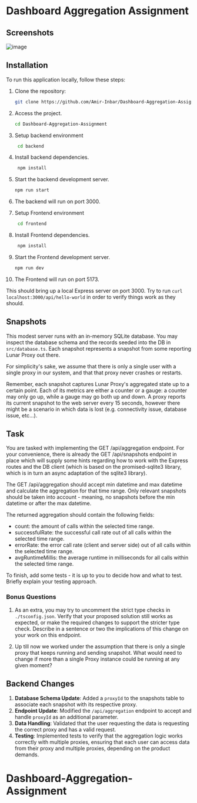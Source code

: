 # Dashboard Aggregation Assignment

## Screenshots

![image](https://github.com/user-attachments/assets/da70eef6-d68d-4832-9da6-0109d1361c55)

## Installation

To run this application locally, follow these steps:

1. Clone the repository:

   ```bash
   git clone https://github.com/Amir-Inbar/Dashboard-Aggregation-Assignment.git
   ```

2. Access the project.

   ```bash
   cd Dashboard-Aggregation-Assignment

   ```

3. Setup backend environment

   ```bash
    cd backend

   ```

4. Install backend dependencies.

   ```bash
    npm install

   ```

5. Start the backend development server.

   ```bash
   npm run start

   ```

6. The backend will run on port 3000.

7. Setup Frontend environment

   ```bash
    cd frontend

   ```

8. Install Frontend dependencies.

   ```bash
    npm install

   ```

9. Start the Frontend development server.

   ```bash
   npm run dev

   ```

10. The Frontend will run on port 5173.

This should bring up a local Express server on port 3000.
Try to run `curl localhost:3000/api/hello-world` in order to verify things work as they should.

## Snapshots

This modest server runs with an in-memory SQLite database. You may inspect the database schema and the records seeded into the DB in `src/database.ts`.
Each snapshot represents a snapshot from some reporting Lunar Proxy out there.

For simplicity's sake, we assume that there is only a single user with a single proxy in our system, and that that proxy never crashes or restarts.

Remember, each snapshot captures Lunar Proxy's aggregated state up to a certain point. Each of its metrics are either a counter or a gauge: a counter may only go up, while a gauge may go both up and down.
A proxy reports its current snapshot to the web server every 15 seconds, however there might be a scenario in which data is lost (e.g. connectivity issue, database issue, etc...).

## Task

You are tasked with implementing the GET /api/aggregation endpoint.
For your convenience, there is already the GET /api/snapshots endpoint in place which will supply some hints regarding how to work with the Express routes and the DB client (which is based on the promised-sqlite3 library, which is in turn an async adaptation of the sqlite3 library).

The GET /api/aggregation should accept min datetime and max datetime and calculate the aggregation for that time range. Only relevant snapshots should be taken into account - meaning, no snapshots before the min datetime or after the max datetime.

The returned aggregation should contain the following fields:

- count: the amount of calls within the selected time range.
- successfulRate: the successful call rate out of all calls within the selected time range.
- errorRate: the error call rate (client and server side) out of all calls within the selected time range.
- avgRuntimeMillis: the average runtime in milliseconds for all calls within the selected time range.

To finish, add some tests - it is up to you to decide how and what to test. Briefly explain your testing approach.

### Bonus Questions

1. As an extra, you may try to uncomment the strict type checks in `./tsconfig.json`. Verify that your proposed solution still works as expected, or make the required changes to support the stricter type check.
   Describe in a sentence or two the implications of this change on your work on this endpoint.

2. Up till now we worked under the assumption that there is only a single proxy that keeps running and sending snapshot. What would need to change if more than a single Proxy instance could be running at any given moment?

## Backend Changes

1. **Database Schema Update**: Added a `proxyId` to the snapshots table to associate each snapshot with its respective proxy.
2. **Endpoint Update**: Modified the `/api/aggregation` endpoint to accept and handle `proxyId` as an additional parameter.
3. **Data Handling**: Validated that the user requesting the data is requesting the correct proxy and has a valid request.
4. **Testing**: Implemented tests to verify that the aggregation logic works correctly with multiple proxies, ensuring that each user can access data from their proxy and multiple proxies, depending on the product demands.

# Dashboard-Aggregation-Assignment
